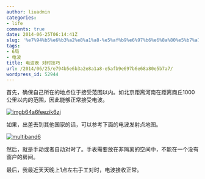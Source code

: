 ```yaml
---
author: liuadmin
categories:
- life
comments: true
date: 2014-06-25T06:14:41Z
slug: '%e7%94%b5%e6%b3%a2%e8%a1%a8-%e5%af%b9%e6%97%b6%e6%8a%80%e5%b7%a7'
tags:
- 6局
- 电波
title: 电波表 对时技巧
url: /2014/06/25/e794b5e6b3a2e8a1a8-e5afb9e697b6e68a80e5b7a7/
wordpress_id: 52944
---
```


首先，确保自己所在的地点位于接受范围以内。如北京距离河南在距离商丘1000公里以内的范围，因此能够正常接受电波。

[![imgb64a6feezik6zj](http://7bv9gn.com1.z0.glb.clouddn.com/wp-content/uploads/2014/06/imgb64a6feezik6zj.jpg)](http://martinliu.cn/blog/life/%e7%94%b5%e6%b3%a2%e8%a1%a8-%e5%af%b9%e6%97%b6%e6%8a%80%e5%b7%a7/attachment/imgb64a6feezik6zj/)

如果，出差去到其他国家的话，可以参考下面的电波发射点地图。

[![multiband6](http://7bv9gn.com1.z0.glb.clouddn.com/wp-content/uploads/2014/06/multiband6.jpg)](http://7bv9gn.com1.z0.glb.clouddn.com/wp-content/uploads/2014/06/multiband6.jpg)

然后，就是手动或者自动对时了。手表需要放在非隔离的空间中，不能在一个没有窗户的房间。

最后，我最近天天晚上1点左右手工对时，电波接收正常。
